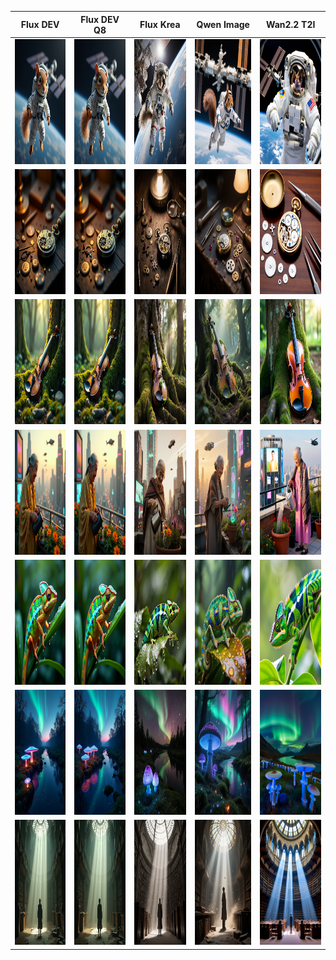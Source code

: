 | Flux DEV | Flux DEV Q8 |Flux Krea | Qwen Image | Wan2.2 T2I | 
|-------|-------|-------|-------|-------|
| <img title="Flux DEV" height="200" width="200" src="_0_ComfyUI_T2I_FLUX_20250806152_0_555_00001_.png">  | <img title="Flux DEV 8bit GGUF" height="200" width="200" src="_0_ComfyUI_T2I_FLUX_20250806152_0_555_00001_.png"> | <img title="Flux Krea" height="200" width="200" src="_0_ComfyUI_T2I_FLUX_KREA_GGUF_Q8_20250806182955_00001_.png" > | <img title="Qwen Image" height="200" width="200" src="_0_ComfyUI_T2I_qwen_20250806152828_00001_.png"> | <img title="Wan 2.2 T2I" height="200" width="200" src="_0_ComfyUI_T2I_wan2.2_20250806154736_00001_.png"> |
| <img title="Flux DEV" height="200" width="200" src="_1_ComfyUI_T2I_FLUX_20250806155718_00001_.png">  | <img title="Flux DEV 8bit GGUF" height="200" width="200" src="_1_ComfyUI_T2I_FLUX_GGUF_Q8_20250806182303_00001_.png"> | <img title="Flux Krea" height="200" width="200" src="_1_ComfyUI_T2I_FLUX_KREA_GGUF_Q8_20250806183057_00001_.png" > | <img title="Qwen Image" height="200" width="200" src="_1_ComfyUI_T2I_qwen_20250806170000_00001_.png"> | <img title="Wan 2.2 T2I" height="200" width="200" src="_1_ComfyUI_T2I_wan2.2_20250806155707_00001_.png"> |
| <img title="Flux DEV" height="200" width="200" src="_2_ComfyUI_T2I_FLUX_20250806155805_00001_.png">  | <img title="Flux DEV 8bit GGUF" height="200" width="200" src="_2_ComfyUI_T2I_FLUX_GGUF_Q8_20250806182338_00001_.png"> | <img title="Flux Krea" height="200" width="200" src="_2_ComfyUI_T2I_FLUX_KREA_GGUF_Q8_20250806183112_00001_.png" > | <img title="Qwen Image" height="200" width="200" src="_2_ComfyUI_T2I_qwen_20250806164603_00001_.png"> | <img title="Wan 2.2 T2I" height="200" width="200" src="_2_ComfyUI_T2I_wan2.2_20250806155808_00001_.png"> |
| <img title="Flux DEV" height="200" width="200" src="_3_ComfyUI_T2I_FLUX_20250806161714_00001_.png">  | <img title="Flux DEV 8bit GGUF" height="200" width="200" src="_3_ComfyUI_T2I_FLUX_GGUF_Q8_20250806182104_00001_.png"> | <img title="Flux Krea" height="200" width="200" src="_3_ComfyUI_T2I_FLUX_KREA_GGUF_Q8_20250806183140_00001_.png" > | <img title="Qwen Image" height="200" width="200" src="_3_ComfyUI_T2I_qwen_20250806164710_00001_.png"> | <img title="Wan 2.2 T2I" height="200" width="200" src="_3_ComfyUI_T2I_wan2.2_20250806162238_00001_.png"> |
| <img title="Flux DEV" height="200" width="200" src="_4_ComfyUI_T2I_FLUX_20250806161730_00001_.png">  | <img title="Flux DEV 8bit GGUF" height="200" width="200" src="_4_ComfyUI_T2I_FLUX_GGUF_Q8_20250806181924_00001_.png"> | <img title="Flux Krea" height="200" width="200" src="_4_ComfyUI_T2I_FLUX_KREA_GGUF_Q8_20250806183157_00001_.png" > | <img title="Qwen Image" height="200" width="200" src="_4_ComfyUI_T2I_qwen_20250806163155_00001_.png"> | <img title="Wan 2.2 T2I" height="200" width="200" src="_4_ComfyUI_T2I_wan2.2_20250806162234_00001_.png"> |
| <img title="Flux DEV" height="200" width="200" src="_5_ComfyUI_T2I_FLUX_20250806161720_00001_.png">  | <img title="Flux DEV 8bit GGUF" height="200" width="200" src="_5_ComfyUI_T2I_FLUX_GGUF_Q8_20250806182139_00001_.png"> | <img title="Flux Krea" height="200" width="200" src="_5_ComfyUI_T2I_FLUX_KREA_GGUF_Q8_20250825193443_00001_.png" > | <img title="Qwen Image" height="200" width="200" src="_5_ComfyUI_T2I_qwen_20250806164553_00001_.png"> | <img title="Wan 2.2 T2I" height="200" width="200" src="_5_ComfyUI_T2I_wan2.2_20250806171544_00001_.png"> |
| <img title="Flux DEV" height="200" width="200" src="_6_ComfyUI_T2I_FLUX_20250806161738_00001_.png">  | <img title="Flux DEV 8bit GGUF" height="200" width="200" src="_6_ComfyUI_T2I_FLUX_GGUF_Q8_20250806182214_00001_.png"> | <img title="Flux Krea" height="200" width="200" src="_6_ComfyUI_T2I_FLUX_KREA_GGUF_Q8_20250806183232_00001_.png" > | <img title="Qwen Image" height="200" width="200" src="_6_ComfyUI_T2I_qwen_20250806164729_00001_.png"> | <img title="Wan 2.2 T2I" height="200" width="200" src="_6_ComfyUI_T2I_wan2.2_20250806162227_00001_.png"> |

